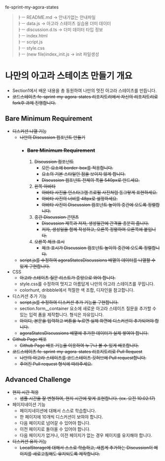 <!-- 안내파일(안내가 안되있는건 함정) -->
fe-sprint-my-agora-states

> ㅏㅡ README.md 	&rightarrow; 안내가없는 안내파일   
> ㅏㅡ data.js &rightarrow; 아고라 스테이츠 실습용 더미 데이터   
> ㅏㅡ discussion.d.ts &rightarrow; 더미 데이터 타입 정보   
> ㅏㅡ index.html   
> ㅏㅡ script.js   
> ㅏㅡ style.css   
> ㅏㅡ (new file)index_init.js &rightarrow; init 파일생성

# 나만의 아고라 스테이츠 만들기 개요

- Section1에서 배운 내용을 총 동원하여 나만의 멋진 아고라 스테이츠를 만듭니다.
- ~~코드스테이츠 fe-sprint-my-agora-states 리포지토리에서 자신의 리포지토리로 fork후 과제 진행합니다.~~

## Bare Minimum Requirement

- ~~디스커션 나열 기능~~
  - ~~나만의 Discussion 컴포넌트 만들기~~
    - ### ~~Bare Minimum Requirement~~
      1. ~~Discussion 컴포넌트~~
         - ~~모든 요소에 border-box를 적용합니다.~~
         - ~~요소의 기본 스타일인 점을 보이지 않게 합니다.~~
         - ~~Discussion 컴포넌트 전체의 폭을 540px로 만드세요.~~
      2. ~~왼쪽 아바타~~
         - ~~아바타 사진을 인스타그램 프로필 사진처럼 동그랗게 표현하세요.~~
         - ~~아바타 사진의 너비를 48px로 설정하세요.~~
         - ~~아바타 사진이 Discussion 컴포넌트 높이의 중간에 오도록 정렬합니다.~~
      3. ~~중간 Discussion 콘텐츠~~
         - ~~Discussion 제목과 저자, 생성일간에 간격을 충분히 줍니다.~~
         - ~~저자, 생성일을 함께 작성하고, 오른쪽 정렬하여 오른쪽에 붙입니다.~~
      4. ~~오른쪽 체크 표시~~
         - ~~체크 표시가 Discussion 컴포넌트 높이의 중간에 오도록 정렬합니다.~~
  - ~~script.js를 수정하여 agoraStatesDiscussions 배열의 데이터를 나열할 수 있게 구현합니다.~~
- CSS
  - ~~아고라 스테이츠 질문 리스트가 중앙으로 와야 합니다.~~
  - style.css를 수정하여 멋지고 아름답게 나만의 아고라 스테이츠를 꾸밉니다.
  - colorhunt, dribbble에서 적절한 색 조합, 디자인을 참고합니다.
- 디스커션 추가 기능
  - ~~script.js를 수정하여 디스커션 추가 기능을 구현합니다.~~
  - section.form__container 요소에 새로운 아고라 스테이츠 질문을 추가할 수 있는 입력 폼을 제작합니다. 형식은 자유입니다.
  - ~~아이디, 본문을 입력하고 버튼을 누르면 실제 화면에 디스커션이 추가되어야 합니다.~~
  - ~~agoraStatesDiscussions 배열에 추가한 데이터가 실제 쌓여야 합니다.~~
- ~~Github Page 배포~~
  - ~~Github Page 배포 기능을 이용하여 누구나 볼 수 있게 배포합니다.~~
- ~~코드스테이츠 fe-sprint-my-agora-states 리포지토리로 Pull Request~~
  - ~~나만의 아고라 스테이츠를 코드스테이츠 깃허브에 Pull request합니다.~~
  - ~~주어진 Pull request 형식에 따라주세요.~~

## Advanced Challenge

- ~~현지 시간 적용~~
  - ~~샘플 시간을 잘 변형하여, 현지 시간에 맞게 표현합니다. (ex. 오전 10:02:17)~~
- 페이지네이션 기능
  - 페이지네이션에 대해서 스스로 학습합니다.
  - 한 페이지에 10개씩 디스커션이 보여야 합니다.
  - 다음 페이지로 넘어갈 수 있어야 합니다.
  - 이전 페이지로 돌아올 수 있어야 합니다.
  - 다음 페이지가 없거나, 이전 페이지가 없는 경우 페이지를 유지해야 합니다.
- ~~디스커션 유지 기능~~
  - ~~LocalStorage에 대해서 스스로 학습하고, 새롭게 추가하는 Discussion이 페이지를 새로고침해도 유지되도록 제작합니다.~~